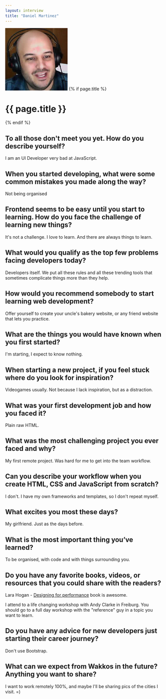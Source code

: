 ```yaml
---
layout: interview
title: "Daniel Martinez"
---
```


<img class="" src="/assets/images/portrait-daniel-martinez.jpg" alt="Photo Daniel Martínez"  />
{% if page.title %}
  <h1 class="">{{ page.title }}</h1>
{% endif %}

## To all those don't meet you yet. How do you describe yourself?

I am an UI Developer very bad at JavaScript.

## When you started developing, what were some common mistakes you made along the way?

Not being organised

## Frontend seems to be easy until you start to learning. How do you face the challenge of learning new things?

It's not a challenge. I love to learn. And there are always things to learn.

## What would you qualify as the top few problems facing developers today?

Developers itself. We put all these rules and all these trending tools that sometimes complicate things more than they help.

## How would you recommend somebody to start learning web development?

Offer yourself to create your uncle's bakery website, or any friend website that lets you practice.

## What are the things you would have known when you first started?

I'm starting, I expect to know nothing.

## When starting a new project, if you feel stuck where do you look for inspiration?

Videogames usually. Not because I lack inspiration, but as a distraction.

## What was your first development job and how you faced it?

Plain raw HTML.

## What was the most challenging project you ever faced and why?

My first remote project. Was hard for me to get into the team workflow.

## Can you describe your workflow when you create HTML, CSS and JavaScript from scratch?

I don't. I have my own frameworks and templates, so I don't repeat myself.

## What excites you most these days?

My girlfriend. Just as the days before.

## What is the most important thing you’ve learned?

To be organised, with code and with things surrounding you.

## Do you have any favorite books, videos, or resources that you could share with the readers?

Lara Hogan - [Designing for performance](http://shop.oreilly.com/product/0636920033578.do) book is awesome.

I attend to a life changing workshop with Andy Clarke in Freiburg. You should go to a full day workshop with the "reference" guy in a topic you want to learn.

## Do you have any advice for new developers just starting their career journey?

Don't use Bootstrap.

## What can we expect from Wakkos in the future? Anything you want to share?

I want to work remotely 100%, and maybe I'll be sharing pics of the cities I visit. =)
